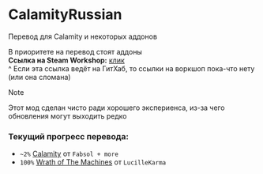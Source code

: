# CalamityRussian
 Перевод для Calamity и некоторых аддонов

 
В приоритете на перевод стоят аддоны   
**Ссылка на Steam Workshop:** [клик](https://github.com)   
^ Если эта ссылка ведёт на ГитХаб, то ссылки на воркшоп пока-что нету (или она сломана)


>[!NOTE]
>Этот мод сделан чисто ради хорошего экспериенса, из-за чего обновления могут выходить редко
### Текущий прогресс перевода:
- `~2%` [Calamity](https://steamcommunity.com/sharedfiles/filedetails/?id=2824688072) от `Fabsol + more`
- `100%` [Wrath of The Machines](https://github.com/LucilleKarma/WrathOfTheMachines) от `LucilleKarma`
